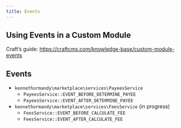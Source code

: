 ```yaml
---
title: Events
---
```


## Using Events in a Custom Module

Craft’s guide: https://craftcms.com/knowledge-base/custom-module-events

## Events

- `kennethormandy\marketplace\services\PayeesService`
  - `PayeesService::EVENT_BEFORE_DETERMINE_PAYEE`
  - `PayeesService::EVENT_AFTER_DETERMINE_PAYEE`
- `kennethormandy\marketplace\services\FeesService` (in progress)
  - `FeesService::EVENT_BEFORE_CALCULATE_FEE`
  - `FeesService::EVENT_AFTER_CALCULATE_FEE`
